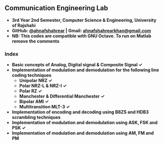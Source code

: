## Communication Engineering Lab
- **3rd Year 2nd Semester, Computer Science & Engineering, University of Rajshahi**
- **GitHub: [@ahnafshahrear](https://github.com/ahnafshahrear) | Gmail: ahnafshahrearkhan@gmail.com**
- **NB: This codes are compatible with GNU Octave. To run on Matlab remove the comments**

### Index
- **Basic concepts of Analog, Digital signal & Composite Signal ✓**
- **Implementation of modulation and demodulation for the following line coding techniques** 
	- **Unipolar NRZ ✓**
	- **Polar NRZ-L & NRZ-I ✓**
	- **Polar RZ ✓**
	- **Manchester & Differential Manchester ✓**
	- **Bipolar AMI ✓**
	- **Multitransition MLT-3 ✓**
- **Implementation of encoding and decoding using B8ZS and HDB3 scrambling techniques**
- **Implementation of modulation and demodulation using ASK, FSK and PSK ✓**
- **Implementation of modulation and demodulation using AM, FM and PM**